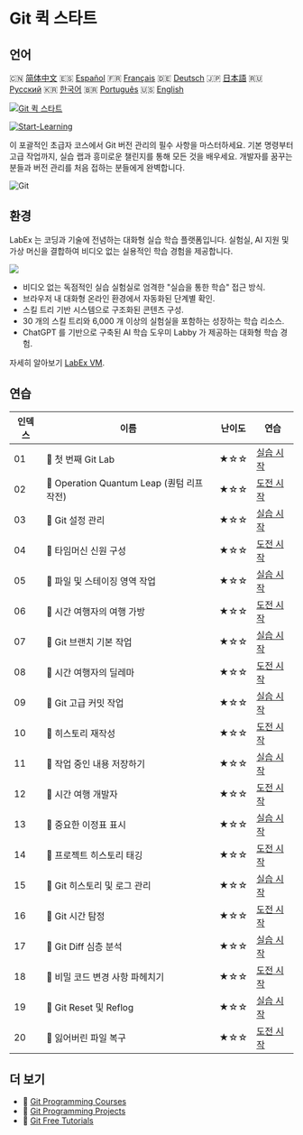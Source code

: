 # Git 퀵 스타트

## 언어

🇨🇳 [简体中文](README_zh.md) 🇪🇸 [Español](README_es.md) 🇫🇷 [Français](README_fr.md) 🇩🇪 [Deutsch](README_de.md) 🇯🇵 [日本語](README_ja.md) 🇷🇺 [Русский](README_ru.md) 🇰🇷 [한국어](README_ko.md) 🇧🇷 [Português](README_pt.md) 🇺🇸 [English](README.md) 

[![Git 퀵 스타트](https://cover-creator.labex.io/quick-start-with-git.png?lang=ko)](https://labex.io/ko/courses/quick-start-with-git)

[![Start-Learning](https://img.shields.io/badge/Start-Learning-whitesmoke?style=for-the-badge)](https://labex.io/ko/courses/quick-start-with-git)

이 포괄적인 초급자 코스에서 Git 버전 관리의 필수 사항을 마스터하세요. 기본 명령부터 고급 작업까지, 실습 랩과 흥미로운 챌린지를 통해 모든 것을 배우세요. 개발자를 꿈꾸는 분들과 버전 관리를 처음 접하는 분들에게 완벽합니다.

![Git](https://img.shields.io/badge/Git-whitesmoke?style=for-the-badge&logo=git)


## 환경

LabEx 는 코딩과 기술에 전념하는 대화형 실습 학습 플랫폼입니다. 실험실, AI 지원 및 가상 머신을 결합하여 비디오 없는 실용적인 학습 경험을 제공합니다.

![](https://tutorial-screenshot.getvm.io/images/vm-1725247253.png)

- 비디오 없는 독점적인 실습 실험실로 엄격한 "실습을 통한 학습" 접근 방식.
- 브라우저 내 대화형 온라인 환경에서 자동화된 단계별 확인.
- 스킬 트리 기반 시스템으로 구조화된 콘텐츠 구성.
- 30 개의 스킬 트리와 6,000 개 이상의 실험실을 포함하는 성장하는 학습 리소스.
- ChatGPT 를 기반으로 구축된 AI 학습 도우미 Labby 가 제공하는 대화형 학습 경험.

자세히 알아보기 [LabEx VM](https://support.labex.io/using-labex/virtual-machine).

## 연습

|   인덱스 | 이름                                       | 난이도   | 연습                                                                                                                 |
|----------|--------------------------------------------|----------|----------------------------------------------------------------------------------------------------------------------|
|       01 | 📖 첫 번째 Git Lab                         | ★☆☆      | <a target='_blank' href='https://labex.io/ko/tutorials/git-your-first-git-lab-92739'>실습 시작</a>                   |
|       02 | 🎯 Operation Quantum Leap (퀀텀 리프 작전) | ★☆☆      | <a target='_blank' href='https://labex.io/ko/tutorials/git-operation-quantum-leap-387717'>도전 시작</a>              |
|       03 | 📖 Git 설정 관리                           | ★☆☆      | <a target='_blank' href='https://labex.io/ko/tutorials/git-git-config-management-385164'>실습 시작</a>               |
|       04 | 🎯 타임머신 신원 구성                      | ★☆☆      | <a target='_blank' href='https://labex.io/ko/tutorials/git-time-machine-identity-configuration-387720'>도전 시작</a> |
|       05 | 📖 파일 및 스테이징 영역 작업              | ★☆☆      | <a target='_blank' href='https://labex.io/ko/tutorials/git-working-with-files-and-staging-area-387457'>실습 시작</a> |
|       06 | 🎯 시간 여행자의 여행 가방                 | ★☆☆      | <a target='_blank' href='https://labex.io/ko/tutorials/git-the-time-traveler-s-suitcase-387725'>도전 시작</a>        |
|       07 | 📖 Git 브랜치 기본 작업                    | ★☆☆      | <a target='_blank' href='https://labex.io/ko/tutorials/git-git-branch-basic-operations-385163'>실습 시작</a>         |
|       08 | 🎯 시간 여행자의 딜레마                    | ★☆☆      | <a target='_blank' href='https://labex.io/ko/tutorials/git-the-time-traveler-s-dilemma-387733'>도전 시작</a>         |
|       09 | 📖 Git 고급 커밋 작업                      | ★☆☆      | <a target='_blank' href='https://labex.io/ko/tutorials/git-advanced-git-commit-operations-387471'>실습 시작</a>      |
|       10 | 🎯 히스토리 재작성                         | ★☆☆      | <a target='_blank' href='https://labex.io/ko/tutorials/git-rewriting-history-387746'>도전 시작</a>                   |
|       11 | 📖 작업 중인 내용 저장하기                 | ★☆☆      | <a target='_blank' href='https://labex.io/ko/tutorials/git-saving-work-in-progress-387492'>실습 시작</a>             |
|       12 | 🎯 시간 여행 개발자                        | ★☆☆      | <a target='_blank' href='https://labex.io/ko/tutorials/git-the-time-traveling-developer-387759'>도전 시작</a>        |
|       13 | 📖 중요한 이정표 표시                      | ★☆☆      | <a target='_blank' href='https://labex.io/ko/tutorials/git-marking-important-milestones-387493'>실습 시작</a>        |
|       14 | 🎯 프로젝트 히스토리 태깅                  | ★☆☆      | <a target='_blank' href='https://labex.io/ko/tutorials/git-tagging-your-project-s-history-387763'>도전 시작</a>      |
|       15 | 📖 Git 히스토리 및 로그 관리               | ★☆☆      | <a target='_blank' href='https://labex.io/ko/tutorials/git-git-history-and-log-management-387490'>실습 시작</a>      |
|       16 | 🎯 Git 시간 탐정                           | ★☆☆      | <a target='_blank' href='https://labex.io/ko/tutorials/git-git-time-detective-387782'>도전 시작</a>                  |
|       17 | 📖 Git Diff 심층 분석                      | ★☆☆      | <a target='_blank' href='https://labex.io/ko/tutorials/git-git-diff-deep-dive-387489'>실습 시작</a>                  |
|       18 | 🎯 비밀 코드 변경 사항 파헤치기            | ★☆☆      | <a target='_blank' href='https://labex.io/ko/tutorials/uncover-the-secret-code-changes-387768'>도전 시작</a>         |
|       19 | 📖 Git Reset 및 Reflog                     | ★☆☆      | <a target='_blank' href='https://labex.io/ko/tutorials/git-git-reset-and-reflog-387491'>실습 시작</a>                |
|       20 | 🎯 잃어버린 파일 복구                      | ★☆☆      | <a target='_blank' href='https://labex.io/ko/tutorials/git-recover-the-lost-files-387781'>도전 시작</a>              |

## 더 보기

- 🔗 [Git Programming Courses](https://github.com/labex-labs/awesome-programming-courses)
- 🔗 [Git Programming Projects](https://github.com/labex-labs/awesome-programming-projects)
- 🔗 [Git Free Tutorials](https://github.com/labex-labs/git-free-tutorials)

